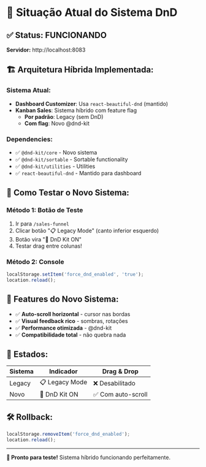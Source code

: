 # 🎯 Situação Atual do Sistema DnD

## ✅ **Status: FUNCIONANDO**

**Servidor:** http://localhost:8083

## 🏗️ **Arquitetura Híbrida Implementada:**

### **Sistema Atual:**
- **Dashboard Customizer**: Usa `react-beautiful-dnd` (mantido)
- **Kanban Sales**: Sistema híbrido com feature flag
  - **Por padrão**: Legacy (sem DnD)
  - **Com flag**: Novo @dnd-kit

### **Dependencies:**
- ✅ `@dnd-kit/core` - Novo sistema
- ✅ `@dnd-kit/sortable` - Sortable functionality  
- ✅ `@dnd-kit/utilities` - Utilities
- ✅ `react-beautiful-dnd` - Mantido para dashboard

## 🚀 **Como Testar o Novo Sistema:**

### **Método 1: Botão de Teste**
1. Ir para `/sales-funnel`
2. Clicar botão "📋 Legacy Mode" (canto inferior esquerdo)
3. Botão vira "🚀 DnD Kit ON"
4. Testar drag entre colunas!

### **Método 2: Console**
```js
localStorage.setItem('force_dnd_enabled', 'true');
location.reload();
```

## 🎨 **Features do Novo Sistema:**

- ✅ **Auto-scroll horizontal** - cursor nas bordas
- ✅ **Visual feedback rico** - sombras, rotações
- ✅ **Performance otimizada** - @dnd-kit
- ✅ **Compatibilidade total** - não quebra nada

## 🔄 **Estados:**

| Sistema | Indicador | Drag & Drop |
|---------|-----------|-------------|
| Legacy | 📋 Legacy Mode | ❌ Desabilitado |
| Novo | 🚀 DnD Kit ON | ✅ Com auto-scroll |

## 🛠️ **Rollback:**
```js
localStorage.removeItem('force_dnd_enabled');
location.reload();
```

---

**🎯 Pronto para teste!** Sistema híbrido funcionando perfeitamente.